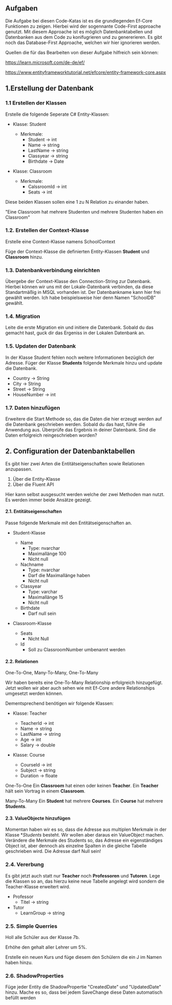 ﻿
## Aufgaben
Die Aufgabe bei diesen Code-Katas ist es die grundlegenden Ef-Core Funktionen zu zeigen. Hierbei wird der sogennante Code-First approache genutzt. 
Mit diesem Approache ist es möglich Datenbanktabellen und Datenbanken aus dem Code zu konifugrieren und zu genererieren.
Es gibt noch das Database-First Approache, welchen wir hier ignorieren werden.

Quellen die für das Bearbeiten von dieser Aufgabe hilfreich sein können:

https://learn.microsoft.com/de-de/ef/

https://www.entityframeworktutorial.net/efcore/entity-framework-core.aspx

## 1.Erstellung der Datenbank
### 1.1 Erstellen der Klassen
Erstelle die folgende Seperate C# Entity-Klassen:

* Klasse: Student 
	* Merkmale:
		- Student -> int
		- Name -> string
		- LastName -> string
		- Classyear -> string
		- Birthdate -> Date

* Klasse: Classroom
	* Merkmale:
		- CalssroomId -> int
		- Seats -> int
		
Diese beiden Klassen sollen eine 1 zu N Relation zu einander haben. 

"Eine Classroom hat mehrere Studenten und mehrere Studenten haben ein Classroom" 

### 1.2. Erstellen der Context-Klasse

Erstelle eine Context-Klasse namens SchoolContext 

Füge der Context-Klasse die definierten Entity-Klassen **Student** und **Classroom** hinzu.

### 1.3. Datenbankverbindung einrichten

Übergebe der Context-Klasse den Connection-String zur Datenbank. Hierbei können wir uns mit der Lokale-Datenbank verbinden, da diese Standartmäßig in MSQL vorhanden ist.
Der Datenbankname kann hier frei gewählt werden. Ich habe beispielsweise hier denn Namen "SchoolDB" gewählt.

### 1.4. Migration

Leite die erste Migration ein und initiere die Datenbank.
Sobald du das gemacht hast, guck dir das Ergeniss in der Lokalen Datenbank an.

### 1.5. Updaten der Datenbank

In der Klasse Student fehlen noch weitere Informationen bezüglich der Adresse.
Füger der Klasse **Students** folgende Merkmale hinzu und update die Datenbank.

* Country -> String
* City -> String
* Street -> String
* HouseNumber -> int

### 1.7. Daten hinzufügen

Erweitere die Start Methode so, das die Daten die hier erzeugt werden auf die Datenbank geschrieben werden. Sobald du das hast, führe die Anwendung aus.
Überprüfe das Ergebnis in deiner Datenbank. Sind die Daten erfolgreich reingeschrieben worden?


## 2. Configuration der Datenbanktabellen
Es gibt hier zwei Arten die Entitätseigenschaften sowie Relationen anzupassen.

1. Über die Entity-Klasse
2. Über die Fluent API

Hier kann selbst ausgesucht werden welche der zwei Methoden man nutzt. Es werden immer beide Ansätze gezeigt.

#### 2.1. Entitätseigenschaften
Passe folgende Merkmale mit den Entitätseigenschaften an.

* Student-Klasse
	* Name
		* Type: nvarchar 
		* Maximallänge 100
		* Nicht null
	* Nachname
		* Type: nvarchar 
		* Darf die Maximallänge haben
		* Nicht null
	* Classyear
		* Type: varchar 
		* Maximallänge 15
		* Nicht null
	* Birthdate
		* Darf null sein 

* Classroom-Klasse
	* Seats
		* Nicht Null
	* Id
		* Soll zu ClassroomNumber umbenannt werden

#### 2.2. Relationen
One-To-One, Many-To-Many, One-To-Many

Wir haben bereits eine One-To-Many Relationship erfolgreich hinzugefügt. 
Jetzt wollen wir aber auch sehen wie mit Ef-Core andere Relationships umgesetzt werden können.

Dementsprechend benötigen wir folgende Klassen:

* Klasse: Teacher
	* TeacherId -> int
	* Name -> string
	* LastName -> string
	* Age -> int
	* Salary -> double
	
* Klasse: Course
	* CourseId -> int
	* Subject -> string
	* Duration -> floate

One-To-One
Ein **Classroom** hat einen oder keinen **Teacher**. Ein **Teacher** hält sein Vortrag in einem **Classroom**.

Many-To-Many
Ein **Student** hat mehrere **Courses**. Ein **Course** hat mehrere **Students**.
	
#### 2.3. ValueObjecte hinzufügen

Momentan haben wir es so, dass die Adresse aus multiplen Merkmale in der Klasse **Students* besteht.
Wir wollen aber daraus ein ValueObject machen. 
Verändere die Merkmale des Students so, das Adresse ein eigenständiges Object ist, aber dennoch als einzelne Spalten in die gleiche Tabelle geschrieben wird.
Die Adresse darf Null sein!

### 2.4. Vererbung

Es gibt jetzt auch statt nur **Teacher** noch **Professoren** und **Tutoren**. 
Lege die Klassen so an, das hierzu keine neue Tabelle angelegt wird sondern die Teacher-Klasse erweitert wird. 

* Professor
	* Titel -> string
* Tutor
	* LearnGroup -> string

### 2.5. Simple Querries

Holl alle Schüler aus der Klasse 7b.

Erhöhe den gehalt aller Lehrer um 5%.

Erstelle ein neuen Kurs und füge diesem den Schülern die ein J im Namen haben hinzu.

### 2.6. ShadowProperties

Füge jeder Entity die ShadowPropertie "CreatedDate" und "UpdatedDate" hinzu.
Mache es so, dass bei jedem SaveChange diese Daten automatisch befüllt werden
